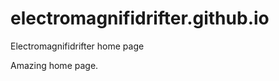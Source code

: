 # electromagnifidrifter.github.io
Electromagnifidrifter home page

Amazing home page.  


  
  

  

  
  

  
  


     









  









